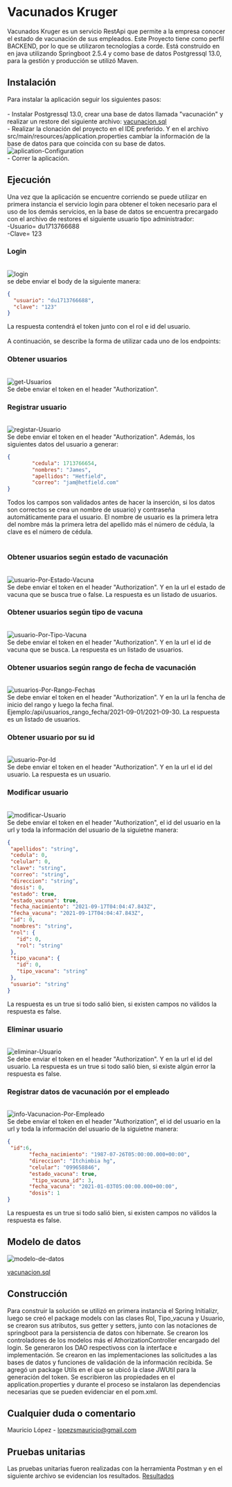# Vacunados Kruger

Vacunados Kruger es un servicio RestApi que permite a la empresa conocer el estado de vacunación de sus empleados. Este Proyecto tiene como perfil BACKEND, por lo que se utilizaron tecnologías a corde.
Está construido en en java utilizando Springboot 2.5.4 y como base de datos Postgressql 13.0, para la gestión y producción se utilizó Maven. 

## Instalación

Para instalar la aplicación seguir los siguientes pasos:<br>
    <br>- Instalar Postgressql 13.0, crear una base de datos llamada "vacunación" y realizar un restore del siguiente archivo: [vacunacion.sql](https://drive.google.com/file/d/1Tr5tg1x5HjgUfDzq4ENpAJFtzHYMWNht/view?usp=sharing)<br>
    - Realizar la clonación del proyecto en el IDE preferido. Y en el archivo src/main/resources/application.properties cambiar la información de la base de datos para que coincida con su base de datos.<br>
    <img src="https://i.ibb.co/ZX8Vx35/aplication-Configuration.jpg" alt="aplication-Configuration" border="0"><br>
    - Correr la aplicación.
    


## Ejecución

Una vez que la aplicación se encuentre corriendo se puede utilizar en primera instancia el servicio login para obtener el token necesario para el uso de los demás servicios,
en la base de datos se encuentra precargado con el archivo de restores el siguiente usuario tipo administrador:<br>
 -Usuario= du1713766688<br>
 -Clave= 123<br>
 ### Login
 <br>
<img src="https://i.ibb.co/k9J8rvZ/login.jpg" alt="login" border="0">
 <br>
 se debe enviar el body de la siguiente manera:<br>
 
```json
{
  "usuario": "du1713766688",
  "clave": "123"
}
```
La respuesta contendrá el token junto con el rol e id del usuario.<br><br>
A continuación, se describe la forma de utilizar cada uno de los endpoints:<br>
### Obtener usuarios
<br>
<img src="https://i.ibb.co/p4240PZ/get-Usuarios.jpg" alt="get-Usuarios" border="0">
 <br>
 Se debe enviar el token en el header "Authorization". <br>
<h3> Registrar usuario </h3>
 <br>
 <img src="https://i.ibb.co/N2MrHbv/registar-Usuario.jpg" alt="registar-Usuario" border="0">
 <br>
 Se debe enviar el token en el header "Authorization". Además, los siguientes datos del usuario a generar:
 
```json
{
        "cedula": 1713766654,
        "nombres": "James",
        "apellidos": "Hetfield",
        "correo": "jam@hetfield.com"
}
```
Todos los campos son validados antes de hacer la inserción, si los datos son correctos se crea un nombre de usuario) y contraseña automáticamente para el usuario. El nombre de usuario es la primera letra del nombre más la primera 
letra del apellido más el número de cédula, la clave es el número de cédula.<br><br>

### Obtener usuarios según estado de vacunación
<br>
<img src="https://i.ibb.co/NnntdmK/usuario-Por-Estado-Vacuna.jpg" alt="usuario-Por-Estado-Vacuna" border="0">
 <br>
 Se debe enviar el token en el header "Authorization". Y en la url el estado de vacuna que se busca true o false. La respuesta es un listado de usuarios.<br>

### Obtener usuarios según tipo de vacuna
<br>
<img src="https://i.ibb.co/r54s7cy/usuario-Por-Tipo-Vacuna.jpg" alt="usuario-Por-Tipo-Vacuna" border="0">
 <br>
 Se debe enviar el token en el header "Authorization". Y en la url el id de vacuna que se busca. La respuesta es un listado de usuarios.<br>

### Obtener usuarios según rango de fecha de vacunación
<br>
<img src="https://i.ibb.co/b1txwZk/usuarios-Por-Rango-Fechas.jpg" alt="usuarios-Por-Rango-Fechas" border="0">
 <br>
 Se debe enviar el token en el header "Authorization". Y en la url la fencha de inicio del rango y luego la fecha final. Ejemplo:/api/usuarios_rango_fecha/2021-09-01/2021-09-30. La respuesta es un listado de usuarios.<br>
 
 ### Obtener usuario por su id
<br>
<img src="https://i.ibb.co/jyt3T05/usuario-Por-Id.jpg" alt="usuario-Por-Id" border="0">
 <br>
 Se debe enviar el token en el header "Authorization". Y en la url el id del usuario. La respuesta es un usuario.<br>
 
  ### Modificar usuario
<br>
<img src="https://i.ibb.co/MNZhXpK/modificar-Usuario.jpg" alt="modificar-Usuario" border="0">
 <br>
 Se debe enviar el token en el header "Authorization", el id del usuario en la url y toda la información del usuario de la siguietne manera:<br>
 
 ```json
{
  "apellidos": "string",
  "cedula": 0,
  "celular": 0,
  "clave": "string",
  "correo": "string",
  "direccion": "string",
  "dosis": 0,
  "estado": true,
  "estado_vacuna": true,
  "fecha_nacimiento": "2021-09-17T04:04:47.843Z",
  "fecha_vacuna": "2021-09-17T04:04:47.843Z",
  "id": 0,
  "nombres": "string",
  "rol": {
    "id": 0,
    "rol": "string"
  },
  "tipo_vacuna": {
    "id": 0,
    "tipo_vacuna": "string"
  },
  "usuario": "string"
}
```
La respuesta es un true si todo salió bien, si existen campos no válidos la respuesta es false.

   ### Eliminar usuario
<br>
<img src="https://i.ibb.co/h7qdfbr/eliminar-Usuario.jpg" alt="eliminar-Usuario" border="0">
 <br>
 Se debe enviar el token en el header "Authorization". Y en la url el id del usuario. La respuesta es un true si todo salió bien, si existe algún error la respuesta es false.<br>
 
 ### Registrar datos de vacunación por el empleado
<br>
<img src="https://i.ibb.co/D9JTYDr/info-Vacunacion-Por-Empleado.jpg" alt="info-Vacunacion-Por-Empleado" border="0">
 <br>
 Se debe enviar el token en el header "Authorization", el id del usuario en la url y toda la información del usuario de la siguietne manera:<br>
 
 ```json
{
  "id":6,
        "fecha_nacimiento": "1987-07-26T05:00:00.000+00:00",
        "direccion": "Itchimbia hg",
        "celular": "099658846",
        "estado_vacuna": true,
         "tipo_vacuna_id": 3,
        "fecha_vacuna": "2021-01-03T05:00:00.000+00:00",
        "dosis": 1
}
```
La respuesta es un true si todo salió bien, si existen campos no válidos la respuesta es false.<br>
## Modelo de datos
<img src="https://i.ibb.co/vLLj9W4/modelo-de-datos.jpg" alt="modelo-de-datos" border="0">

[vacunacion.sql](https://drive.google.com/file/d/1Tr5tg1x5HjgUfDzq4ENpAJFtzHYMWNht/view?usp=sharing)

## Construcción

Para construir la solución se utilizó en primera instancia el Spring Initializr, luego se creó el package models con las clases Rol, Tipo_vacuna y Usuario, se crearon sus atributos, sus getter y setters, junto con las notaciones de springboot para la persistencia de datos con hibernate. Se crearon los controladores de los modelos más el AthorizationController encargado del login. Se generaron los DAO respectivoss con la interface e implementación. Se crearon en las implementaciones las solicitudes a las bases de datos y funciones de validación de la información recibida. Se agregó un package Utils en el que se ubicó la clase JWUtil para la generación del token. Se escribieron las propiedades en el application.properties y durante el proceso se instalaron las dependencias necesarias que se pueden evidenciar en el pom.xml.

## Cualquier duda o comentario 
Mauricio López - lopezsmauricio@gmail.com


## Pruebas unitarias
Las pruebas unitarias fueron realizadas con la herramienta Postman y en el siguiente archivo se evidencian los resultados.
[Resultados](https://drive.google.com/file/d/181UdsrC637V9ctVV7j_rA6MX7m0Eb_MB/view?usp=sharing)
